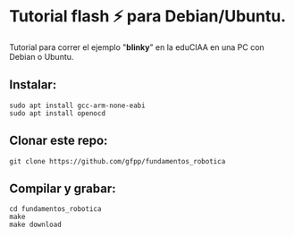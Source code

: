 # Tutorial flash :zap: para Debian/Ubuntu. 
Tutorial para correr el ejemplo "**blinky**" en la eduCIAA en una PC con Debian o Ubuntu.

## Instalar:
    sudo apt install gcc-arm-none-eabi
    sudo apt install openocd

## Clonar este repo:
    git clone https://github.com/gfpp/fundamentos_robotica

## Compilar y grabar:
    cd fundamentos_robotica
    make 
    make download

 

